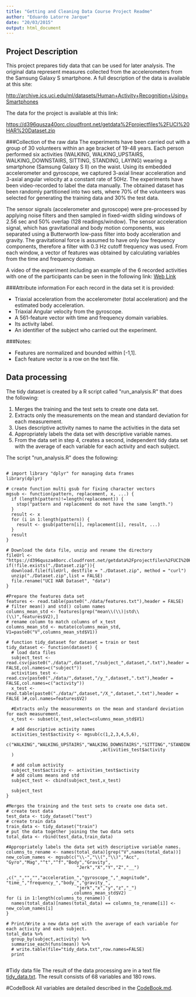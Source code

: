 ```yaml
---
title: "Getting and Cleaning Data Course Project Readme"
author: "Eduardo Latorre Jarque"
date: "20/03/2015"
output: html_document
---
```



## Project Description
This project prepares tidy data that can be used for later analysis. The original data represent measures collected from the accelerometers from the Samsung Galaxy S smartphone. A full description of the data is available at this site: 

http://archive.ics.uci.edu/ml/datasets/Human+Activity+Recognition+Using+Smartphones 

The data for the project is available at this link: 

https://d396qusza40orc.cloudfront.net/getdata%2Fprojectfiles%2FUCI%20HAR%20Dataset.zip 

###Collection of the raw data
The experiments have been carried out with a group of 30 volunteers within an age bracket of 19-48 years.  Each person performed six activities (WALKING, WALKING_UPSTAIRS, WALKING_DOWNSTAIRS, SITTING, STANDING, LAYING) wearing a smartphone (Samsung Galaxy S II) on the waist. Using its embedded accelerometer and gyroscope, we captured 3-axial linear acceleration and 3-axial angular velocity at a constant rate of 50Hz. The experiments have been video-recorded to label the data manually. The obtained dataset has been randomly partitioned into two sets, where 70% of the volunteers was selected for generating the training data and 30% the test data. 

The sensor signals (accelerometer and gyroscope) were pre-processed by applying noise filters and then sampled in fixed-width sliding windows of 2.56 sec and 50% overlap (128 readings/window). The sensor acceleration signal, which has gravitational and body motion components, was separated using a Butterworth low-pass filter into body acceleration and gravity. The gravitational force is assumed to have only low frequency components, therefore a filter with 0.3 Hz cutoff frequency was used. From each window, a vector of features was obtained by calculating variables from the time and frequency domain.

A video of the experiment including an example of the 6 recorded activities with one of the participants can be seen in the following link: [Web Link](https://www.youtube.com/watch?v=XOEN9W05_4A)

###Attribute information
For each record in the data set it is provided: 
- Triaxial acceleration from the accelerometer (total acceleration) and the estimated body acceleration. 
- Triaxial Angular velocity from the gyroscope. 
- A 561-feature vector with time and frequency domain variables. 
- Its activity label. 
- An identifier of the subject who carried out the experiment.

###Notes: 
- Features are normalized and bounded within [-1,1].
- Each feature vector is a row on the text file.

## Data processing
The tidy dataset is created by a R script called "run_analysis.R" that does the following:
 1. Merges the training and the test sets to create one data set.
 2. Extracts only the measurements on the mean and standard deviation for 
    each measurement. 
 3. Uses descriptive activity names to name the activities in the data set
 4. Appropriately labels the data set with descriptive variable names. 
 5. From the data set in step 4, creates a second, independent tidy data 
    set with the average of each variable for each activity and each subject.

The script "run_analysis.R" does the following:

```{r, results='hide', warning=FALSE, message=FALSE}

# import library "dplyr" for managing data frames
library(dplyr)

# create function multi gsub for fixing character vectors
mgsub <- function(pattern, replacement, x, ...) {
  if (length(pattern)!=length(replacement)) {
    stop("pattern and replacement do not have the same length.")
  }
  result <- x
  for (i in 1:length(pattern)) {
    result <- gsub(pattern[i], replacement[i], result, ...)
  }
  result
}

# Download the data file, unzip and rename the directory
fileUrl <- "https://d396qusza40orc.cloudfront.net/getdata%2Fprojectfiles%2FUCI%20HAR%20Dataset.zip"
if(!file.exists("./Dataset.zip")){
  download.file(fileUrl, destfile = "./Dataset.zip", method = "curl")
  unzip("./Dataset.zip",list = FALSE)
  file.rename("UCI HAR Dataset", "data")
}

#Prepare the features data set 
features <- read.table(paste0("./data/features.txt"),header = FALSE)
# filter mean() and std() column names
columns_mean_std <- features[grep("mean\\(\\)|std\\(\\)",features$V2),]
# rename column to match columns of x_test
columns_mean_std <- mutate(columns_mean_std, V1=paste0("V",columns_mean_std$V1))

# function tidy_dataset for dataset = train or test 
tidy_dataset <- function(dataset) {
  # load data files
  subject_test <- read.csv(paste0("./data/",dataset,"/subject_",dataset,".txt"),header = FALSE,col.names=c("subject"))
  activities_test <- read.csv(paste0("./data/",dataset,"/y_",dataset,".txt"),header = FALSE,col.names=c("activity")) 
  x_test <- read.table(paste0("./data/",dataset,"/X_",dataset,".txt"),header = FALSE )#,col.names=features$V2) 

  #Extracts only the measurements on the mean and standard deviation for each measurement. 
  x_test <- subset(x_test,select=columns_mean_std$V1)

  # add descriptive activity names
  activities_test$activity <- mgsub(c(1,2,3,4,5,6),
                                    c("WALKING","WALKING_UPSTAIRS","WALKING_DOWNSTAIRS","SITTING","STANDING","LAYING")
                                    ,activities_test$activity
  )

  # add colum activity
  subject_test$activity <- activities_test$activity
  # add colums means and std
  subject_test <- cbind(subject_test,x_test)

  subject_test
}

#Merges the training and the test sets to create one data set.
# create test data
test_data <- tidy_dataset("test")
# create train data
train_data <- tidy_dataset("train")
# put the data together joining the two data sets
total_data <- rbind(test_data,train_data)

#Appropriately labels the data set with descriptive variable names. 
columns_to_rename <- names(total_data)[grep("V",names(total_data))]
new_colum_names <- mgsub(c("\\-","\\(","\\)","Acc", "Gyro","Mag","^t","^f","Body","Gravity",
                           "Jerk","X","Y","Z","__") 
                         ,c("_","","","acceleration_","gyroscope_","_magnitude", "time_","frequency_","body_","gravity_",
                           "jerk","x","y","z","_")
                         ,columns_mean_std$V2)
for (i in 1:length(columns_to_rename)) {
  names(total_data)[names(total_data) == columns_to_rename[i]] <- new_colum_names[i]
}

# Print/Write a new data set with the average of each variable for each activity and each subject.
total_data %>%
  group_by(subject,activity) %>%
  summarise_each(funs(mean)) %>%
  # write.table(file="tidy_data.txt",row.names=FALSE)
  print
  
```

#Tidy data file
The result of the data processing are in a text file [tidy_data.txt](https://github.com/eduardIOC/Getting-and-Cleaning-Data-Course-Project/blob/master/tidy_data.txt). The result consists of 68 variables and 180 rows. 

#CodeBook
All variables are detailed described in the [CodeBook.md](https://github.com/eduardIOC/Getting-and-Cleaning-Data-Course-Project/blob/master/CodeBook.md). 

